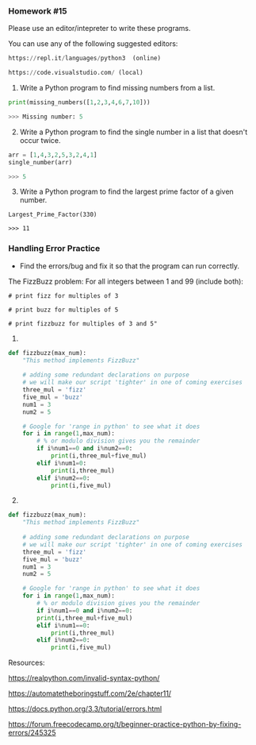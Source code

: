 ### Homework #15

Please use an editor/intepreter to write these programs.

You can use any of the following suggested editors:

```python
https://repl.it/languages/python3  (online)

https://code.visualstudio.com/ (local)
```

1. Write a Python program to find missing numbers from a list.

```python
print(missing_numbers([1,2,3,4,6,7,10]))

>>> Missing number: 5
```

2. Write a Python program to find the single number in a list that doesn't occur twice.

```python
arr = [1,4,3,2,5,3,2,4,1]
single_number(arr)

>>> 5
```

3. Write a Python program to find the largest prime factor of a given number.

```
Largest_Prime_Factor(330)

>>> 11
```

### Handling Error Practice

* Find the errors/bug and fix it so that the program can run correctly.

The FizzBuzz problem: 
For all integers between 1 and 99 (include both):

    # print fizz for multiples of 3
    
    # print buzz for multiples of 5 
    
    # print fizzbuzz for multiples of 3 and 5"

1. 

```python
def fizzbuzz(max_num):
    "This method implements FizzBuzz"
    
    # adding some redundant declarations on purpose
    # we will make our script 'tighter' in one of coming exercises
    three_mul = 'fizz'
    five_mul = 'buzz'
    num1 = 3
    num2 = 5 

    # Google for 'range in python' to see what it does
    for i in range(1,max_num):
        # % or modulo division gives you the remainder 
        if i%num1==0 and i%num2==0:
            print(i,three_mul+five_mul)
        elif i%num1=0:
            print(i,three_mul)
        elif i%num2==0:
            print(i,five_mul)
```

2. 

```python
def fizzbuzz(max_num):
    "This method implements FizzBuzz"
    
    # adding some redundant declarations on purpose
    # we will make our script 'tighter' in one of coming exercises
    three_mul = 'fizz'
    five_mul = 'buzz'
    num1 = 3
    num2 = 5 

    # Google for 'range in python' to see what it does
    for i in range(1,max_num):
        # % or modulo division gives you the remainder 
        if i%num1==0 and i%num2==0:
        print(i,three_mul+five_mul)
        elif i%num1==0:
            print(i,three_mul)
        elif i%num2==0:
            print(i,five_mul)
```

Resources:

https://realpython.com/invalid-syntax-python/

https://automatetheboringstuff.com/2e/chapter11/

https://docs.python.org/3.3/tutorial/errors.html

https://forum.freecodecamp.org/t/beginner-practice-python-by-fixing-errors/245325
